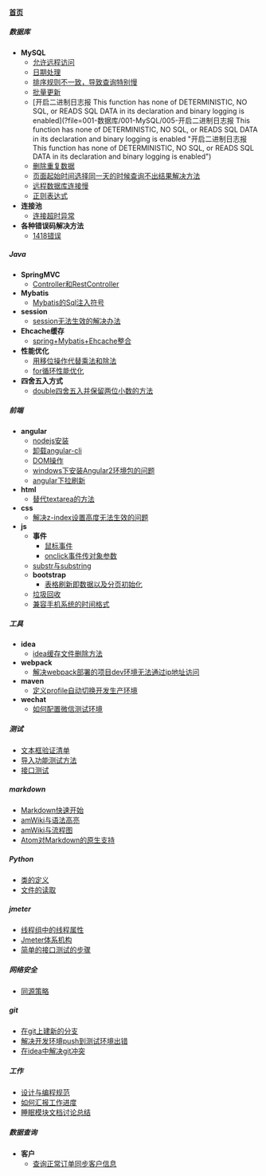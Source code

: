 
#### [首页](?file=home-首页)

##### 数据库
- **MySQL**
    - [允许远程访问](?file=001-数据库/001-MySQL/001-允许远程访问 "允许远程访问")
    - [日期处理](?file=001-数据库/001-MySQL/002-日期处理 "日期处理")
    - [排序规则不一致，导致查询特别慢](?file=001-数据库/001-MySQL/003-排序规则不一致，导致查询特别慢 "排序规则不一致，导致查询特别慢")
    - [批量更新](?file=001-数据库/001-MySQL/004-批量更新 "批量更新")
    - [开启二进制日志报  This function has none of DETERMINISTIC, NO SQL, or READS SQL DATA in its declaration and binary logging is enabled](?file=001-数据库/001-MySQL/005-开启二进制日志报  This function has none of DETERMINISTIC, NO SQL, or READS SQL DATA in its declaration and binary logging is enabled "开启二进制日志报  This function has none of DETERMINISTIC, NO SQL, or READS SQL DATA in its declaration and binary logging is enabled")
    - [删除重复数据](?file=001-数据库/001-MySQL/006-删除重复数据 "删除重复数据")
    - [页面起始时间选择同一天的时候查询不出结果解决方法](?file=001-数据库/001-MySQL/007-页面起始时间选择同一天的时候查询不出结果解决方法 "页面起始时间选择同一天的时候查询不出结果解决方法")
    - [远程数据库连接慢](?file=001-数据库/001-MySQL/008-远程数据库连接慢 "远程数据库连接慢")
    - [正则表达式](?file=001-数据库/001-MySQL/009-正则表达式 "正则表达式")
- **连接池**
    - [连接超时异常](?file=001-数据库/010-连接池/001-连接超时异常 "连接超时异常")
- **各种错误码解决方法**
    - [1418错误](?file=001-数据库/011-各种错误码解决方法/001-1418错误 "1418错误")

##### Java
- **SpringMVC**
    - [Controller和RestController](?file=002-Java/001-SpringMVC/001-Controller和RestController "Controller和RestController")
- **Mybatis**
    - [Mybatis的Sql注入符号](?file=002-Java/002-Mybatis/001-Mybatis的Sql注入符号 "Mybatis的Sql注入符号")
- **session**
    - [session无法生效的解决办法](?file=002-Java/003-session/001-session无法生效的解决办法 "session无法生效的解决办法")
- **Ehcache缓存**
    - [spring+Mybatis+Ehcache整合](?file=002-Java/004-Ehcache缓存/001-spring+Mybatis+Ehcache整合 "spring+Mybatis+Ehcache整合")
- **性能优化**
    - [用移位操作代替乘法和除法](?file=002-Java/005-性能优化/001-用移位操作代替乘法和除法 "用移位操作代替乘法和除法")
    - [for循环性能优化](?file=002-Java/005-性能优化/002-for循环性能优化 "for循环性能优化")
- **四舍五入方式**
    - [double四舍五入并保留两位小数的方法](?file=002-Java/006-四舍五入方式/001-double四舍五入并保留两位小数的方法 "double四舍五入并保留两位小数的方法")

##### 前端
- **angular**
    - [nodejs安装](?file=003-前端/001-angular/001-nodejs安装 "nodejs安装")
    - [卸载angular-cli](?file=003-前端/001-angular/002-卸载angular-cli "卸载angular-cli")
    - [DOM操作](?file=003-前端/001-angular/003-DOM操作 "DOM操作")
    - [windows下安装Angular2环境包的问题](?file=003-前端/001-angular/004-windows下安装Angular2环境包的问题 "windows下安装Angular2环境包的问题")
    - [angular下拉刷新](?file=003-前端/001-angular/005-angular下拉刷新 "angular下拉刷新")
- **html**
    - [替代textarea的方法](?file=003-前端/002-html/001-替代textarea的方法 "替代textarea的方法")
- **css**
    - [解决z-index设置高度无法生效的问题](?file=003-前端/003-css/001-解决z-index设置高度无法生效的问题 "解决z-index设置高度无法生效的问题")
- **js**
    - **事件**
        - [鼠标事件](?file=003-前端/004-js/001-事件/001-鼠标事件 "鼠标事件")
        - [onclick事件传对象参数](?file=003-前端/004-js/001-事件/002-onclick事件传对象参数 "onclick事件传对象参数")
    - [substr与substring](?file=003-前端/004-js/003-substr与substring "substr与substring")
    - **bootstrap**
        - [表格刷新即数据以及分页初始化](?file=003-前端/004-js/004-bootstrap/001-表格刷新即数据以及分页初始化 "表格刷新即数据以及分页初始化")
    - [垃圾回收](?file=003-前端/004-js/005-垃圾回收 "垃圾回收")
    - [兼容手机系统的时间格式](?file=003-前端/004-js/006-兼容手机系统的时间格式 "兼容手机系统的时间格式")

##### 工具
- **idea**
    - [idea缓存文件删除方法](?file=004-工具/001-idea/001-idea缓存文件删除方法 "idea缓存文件删除方法")
- **webpack**
    - [解决webpack部署的项目dev环境无法通过ip地址访问](?file=004-工具/002-webpack/001-解决webpack部署的项目dev环境无法通过ip地址访问 "解决webpack部署的项目dev环境无法通过ip地址访问")
- **maven**
    - [定义profile自动切换开发生产环境](?file=004-工具/003-maven/001-定义profile自动切换开发生产环境 "定义profile自动切换开发生产环境")
- **wechat**
    - [如何配置微信测试环境](?file=004-工具/004-wechat/001-如何配置微信测试环境 "如何配置微信测试环境")

##### 测试
- [文本框验证清单](?file=005-测试/001-文本框验证清单 "文本框验证清单")
- [导入功能测试方法](?file=005-测试/002-导入功能测试方法 "导入功能测试方法")
- [接口测试](?file=005-测试/003-接口测试 "接口测试")

##### markdown
- [Markdown快速开始](?file=006-markdown/01-Markdown快速开始 "Markdown快速开始")
- [amWiki与语法高亮](?file=006-markdown/02-amWiki与语法高亮 "amWiki与语法高亮")
- [amWiki与流程图](?file=006-markdown/03-amWiki与流程图 "amWiki与流程图")
- [Atom对Markdown的原生支持](?file=006-markdown/05-Atom对Markdown的原生支持 "Atom对Markdown的原生支持")

##### Python
- [类的定义](?file=007-Python/001-类的定义 "类的定义")
- [文件的读取](?file=007-Python/002-文件的读取 "文件的读取")

##### jmeter
- [线程组中的线程属性](?file=008-jmeter/001-线程组中的线程属性 "线程组中的线程属性")
- [Jmeter体系机构](?file=008-jmeter/002-Jmeter体系机构 "Jmeter体系机构")
- [简单的接口测试的步骤](?file=008-jmeter/003-简单的接口测试的步骤 "简单的接口测试的步骤")

##### 网络安全
- [同源策略](?file=009-网络安全/001-同源策略 "同源策略")

##### git
- [在git上建新的分支](?file=015-git/002-在git上建新的分支 "在git上建新的分支")
- [解决开发环境push到测试环境出错](?file=015-git/003-解决开发环境push到测试环境出错 "解决开发环境push到测试环境出错")
- [在idea中解决git冲突](?file=015-git/004-在idea中解决git冲突 "在idea中解决git冲突")

##### 工作
- [设计与编程规范](?file=020-工作/001-设计与编程规范 "设计与编程规范")
- [如何汇报工作进度](?file=020-工作/002-如何汇报工作进度 "如何汇报工作进度")
- [睡眠模块文档讨论总结](?file=020-工作/003-睡眠模块文档讨论总结 "睡眠模块文档讨论总结")

##### 数据查询
- **客户**
    - [查询正常订单同步客户信息](?file=100-数据查询/001-客户/001-查询正常订单同步客户信息 "查询正常订单同步客户信息")
